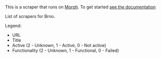 This is a scraper that runs on [Morph](https://morph.io). To get started [see the documentation](https://morph.io/documentation)

List of scrapers for Brno.

Legend:

* URL
* Title
* Active (2 - Unknown, 1 - Active, 0 - Not active)
* Functionality (2 - Unknown, 1 - Functional, 0 - Failed)
